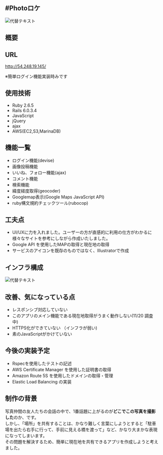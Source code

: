 
## #Photoロケ

![代替テキスト](https://user-images.githubusercontent.com/68630897/99758159-53411500-2b34-11eb-9ea6-8ed6e02c5231.png)

## 概要  

## URL

http://54.248.19.145/

※簡単ログイン機能実装時みです

## 使用技術
* Ruby 2.6.5
* Rails 6.0.3.4
* JavaScript
* jQuery
* ajax
* AWS(EC2,S3,MarinaDB)


## 機能一覧
* ログイン機能(devise)
* 画像投稿機能
* いいね、フォロー機能(ajax)
* コメント機能
* 検索機能
* 緯度経度取得(geocoder)
* Googlemap表示(Google Maps JavaScript API)
* ruby構文規約チェックツール(rubocop)
## 工夫点
* UI/UXに力を入れました。ユーザーの方が直感的に利用の仕方がわかるに様々なサイトを参考にしながら作成いたしました。
* Google API を使用したMAPの取得と現在地の取得
* サービスのアイコンを既存のものではなく、Illustratorで作成
## インフラ構成
![代替テキスト](https://user-images.githubusercontent.com/68630897/99748650-43b7d100-2b20-11eb-8b4e-7e124568a0b2.png)


## 改善、気になっている点
* レスポンシブ対応していない
* このアプリのメイン機能である現在地取得がうまく動作しない(11/20 調査中)
* HTTPS化ができていない （インフラが弱い)
* 素のJavaScriptがかけていない

## 今後の実装予定
* Rspecを使用したテストの記述
* AWS Certificate Manager を使用した証明書の取得
* Amazon Route 5S を使用したドメインの取得・管理
* Elastic Load Balancing の実装

## 制作の背景
写真仲間の友人たちの会話の中で、1番話題に上がるのが**どこでこの写真を撮影した**のか、です。  
しかし、「場所」を共有することは、かなり難しく言葉にしようとすると「駐車場を出たら右手に行って、手前に見える橋を渡って」など、かなり大まかな表現になってしまいます。  
その問題を解決するため、簡単に現在地を共有できるアプリを作成しようと考えました。
